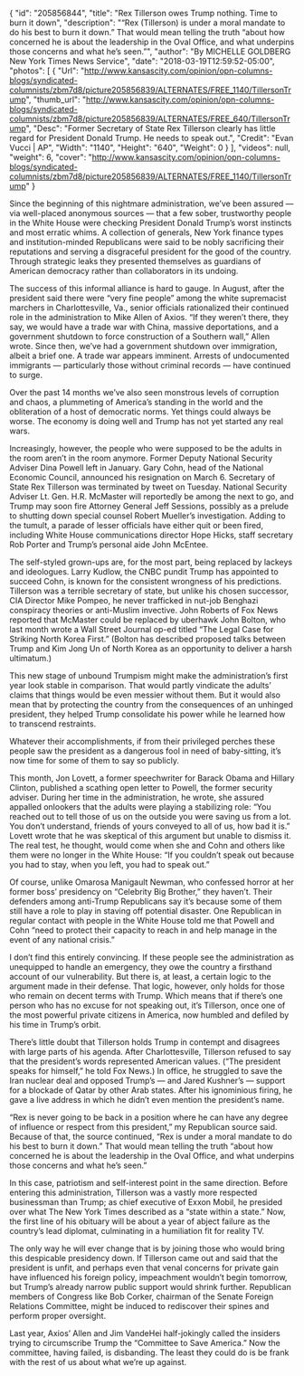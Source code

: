 {
  "id": "205856844",
  "title": "Rex Tillerson owes Trump nothing. Time to burn it down",
  "description": "“Rex (Tillerson) is under a moral mandate to do his best to burn it down.” That would mean telling the truth “about how concerned he is about the leadership in the Oval Office, and what underpins those concerns and what he’s seen.”",
  "author": "By MICHELLE GOLDBERG New York Times News Service",
  "date": "2018-03-19T12:59:52-05:00",
  "photos": [
    {
      "Url": "http://www.kansascity.com/opinion/opn-columns-blogs/syndicated-columnists/zbm7d8/picture205856839/ALTERNATES/FREE_1140/TillersonTrump",
      "thumb_url": "http://www.kansascity.com/opinion/opn-columns-blogs/syndicated-columnists/zbm7d8/picture205856839/ALTERNATES/FREE_640/TillersonTrump",
      "Desc": "Former Secretary of State Rex Tillerson clearly has little regard for President Donald Trump. He needs to speak out.",
      "Credit": "Evan Vucci | AP",
      "Width": "1140",
      "Height": "640",
      "Weight": 0
    }
  ],
  "videos": null,
  "weight": 6,
  "cover": "http://www.kansascity.com/opinion/opn-columns-blogs/syndicated-columnists/zbm7d8/picture205856839/ALTERNATES/FREE_1140/TillersonTrump"
}

<p>Since the beginning of this nightmare administration, we’ve been assured — via well-placed anonymous sources — that a few sober, trustworthy people in the White House were checking President Donald Trump’s worst instincts and most erratic whims. A collection of generals, New York finance types and institution-minded Republicans were said to be nobly sacrificing their reputations and serving a disgraceful president for the good of the country. Through strategic leaks they presented themselves as guardians of American democracy rather than collaborators in its undoing.</p><p>The success of this informal alliance is hard to gauge. In August, after the president said there were “very fine people” among the white supremacist marchers in Charlottesville, Va., senior officials rationalized their continued role in the administration to Mike Allen of Axios. “If they weren’t there, they say, we would have a trade war with China, massive deportations, and a government shutdown to force construction of a Southern wall,” Allen wrote. Since then, we’ve had a government shutdown over immigration, albeit a brief one. A trade war appears imminent. Arrests of undocumented immigrants — particularly those without criminal records — have continued to surge.</p><p>Over the past 14 months we’ve also seen monstrous levels of corruption and chaos, a plummeting of America’s standing in the world and the obliteration of a host of democratic norms. Yet things could always be worse. The economy is doing well and Trump has not yet started any real wars.</p><p>Increasingly, however, the people who were supposed to be the adults in the room aren’t in the room anymore. Former Deputy National Security Adviser Dina Powell left in January. Gary Cohn, head of the National Economic Council, announced his resignation on March 6. Secretary of State Rex Tillerson was terminated by tweet on Tuesday. National Security Adviser Lt. Gen. H.R. McMaster will reportedly be among the next to go, and Trump may soon fire Attorney General Jeff Sessions, possibly as a prelude to shutting down special counsel Robert Mueller’s investigation. Adding to the tumult, a parade of lesser officials have either quit or been fired, including White House communications director Hope Hicks, staff secretary Rob Porter and Trump’s personal aide John McEntee.</p><p> The self-styled grown-ups are, for the most part, being replaced by lackeys and ideologues. Larry Kudlow, the CNBC pundit Trump has appointed to succeed Cohn, is known for the consistent wrongness of his predictions. Tillerson was a terrible secretary of state, but unlike his chosen successor, CIA Director Mike Pompeo, he never trafficked in nut-job Benghazi conspiracy theories or anti-Muslim invective. John Roberts of Fox News reported that McMaster could be replaced by uberhawk John Bolton, who last month wrote a Wall Street Journal op-ed titled “The Legal Case for Striking North Korea First.” (Bolton has described proposed talks between Trump and Kim Jong Un of North Korea as an opportunity to deliver a harsh ultimatum.)</p><p> This new stage of unbound Trumpism might make the administration’s first year look stable in comparison. That would partly vindicate the adults’ claims that things would be even messier without them. But it would also mean that by protecting the country from the consequences of an unhinged president, they helped Trump consolidate his power while he learned how to transcend restraints.</p><p> Whatever their accomplishments, if from their privileged perches these people saw the president as a dangerous fool in need of baby-sitting, it’s now time for some of them to say so publicly.</p><p> This month, Jon Lovett, a former speechwriter for Barack Obama and Hillary Clinton, published a scathing open letter to Powell, the former security adviser. During her time in the administration, he wrote, she assured appalled onlookers that the adults were playing a stabilizing role: “You reached out to tell those of us on the outside you were saving us from a lot. You don’t understand, friends of yours conveyed to all of us, how bad it is.” Lovett wrote that he was skeptical of this argument but unable to dismiss it. The real test, he thought, would come when she and Cohn and others like them were no longer in the White House: “If you couldn’t speak out because you had to stay, when you left, you had to speak out.”</p><p> Of course, unlike Omarosa Manigault Newman, who confessed horror at her former boss’ presidency on “Celebrity Big Brother,” they haven’t. Their defenders among anti-Trump Republicans say it’s because some of them still have a role to play in staving off potential disaster. One Republican in regular contact with people in the White House told me that Powell and Cohn “need to protect their capacity to reach in and help manage in the event of any national crisis.”</p><p> I don’t find this entirely convincing. If these people see the administration as unequipped to handle an emergency, they owe the country a firsthand account of our vulnerability. But there is, at least, a certain logic to the argument made in their defense. That logic, however, only holds for those who remain on decent terms with Trump. Which means that if there’s one person who has no excuse for not speaking out, it’s Tillerson, once one of the most powerful private citizens in America, now humbled and defiled by his time in Trump’s orbit.</p><p> There’s little doubt that Tillerson holds Trump in contempt and disagrees with large parts of his agenda. After Charlottesville, Tillerson refused to say that the president’s words represented American values. (“The president speaks for himself,” he told Fox News.) In office, he struggled to save the Iran nuclear deal and opposed Trump’s — and Jared Kushner’s — support for a blockade of Qatar by other Arab states. After his ignominious firing, he gave a live address in which he didn’t even mention the president’s name.</p><p> “Rex is never going to be back in a position where he can have any degree of influence or respect from this president,” my Republican source said. Because of that, the source continued, “Rex is under a moral mandate to do his best to burn it down.” That would mean telling the truth “about how concerned he is about the leadership in the Oval Office, and what underpins those concerns and what he’s seen.”</p><p> In this case, patriotism and self-interest point in the same direction. Before entering this administration, Tillerson was a vastly more respected businessman than Trump; as chief executive of Exxon Mobil, he presided over what The New York Times described as a “state within a state.” Now, the first line of his obituary will be about a year of abject failure as the country’s lead diplomat, culminating in a humiliation fit for reality TV.</p><p> The only way he will ever change that is by joining those who would bring this despicable presidency down. If Tillerson came out and said that the president is unfit, and perhaps even that venal concerns for private gain have influenced his foreign policy, impeachment wouldn’t begin tomorrow, but Trump’s already narrow public support would shrink further. Republican members of Congress like Bob Corker, chairman of the Senate Foreign Relations Committee, might be induced to rediscover their spines and perform proper oversight.</p><p> Last year, Axios’ Allen and Jim VandeHei half-jokingly called the insiders trying to circumscribe Trump the “Committee to Save America.” Now the committee, having failed, is disbanding. The least they could do is be frank with the rest of us about what we’re up against.</p>

